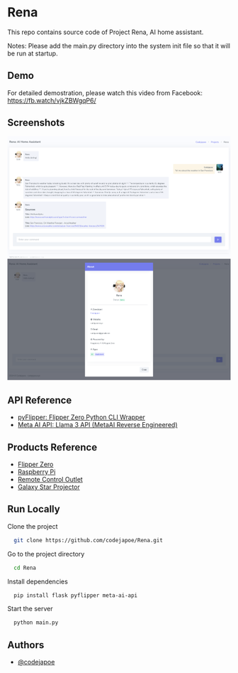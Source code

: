 
# Rena

This repo contains source code of Project Rena, AI home assistant.


Notes: Please add the main.py directory into the system init file so that it will be run at startup.
## Demo

For detailed demostration, please watch this video from Facebook: https://fb.watch/vjkZBWgqP6/
## Screenshots

![App Screenshot](https://github.com/codejapoe/Rena/blob/main/screenshots/Screenshot.png)
![About Rena](https://github.com/codejapoe/Rena/blob/main/screenshots/screenshot%20%232.png)

## API Reference

 - [pyFlipper: Flipper Zero Python CLI Wrapper](https://github.com/wh00hw/pyFlipper)
 - [Meta AI API: Llama 3 API (MetaAI Reverse Engineered)](https://github.com/Strvm/meta-ai-api)
## Products Reference

 - [Flipper Zero](https://flipperzero.one/)
 - [Raspberry Pi](https://www.raspberrypi.com/products/raspberry-pi-4-model-b/)
  - [Remote Control Outlet](https://www.amazon.com/dp/B07JF93XB5?ref=ppx_yo2ov_dt_b_fed_asin_title)
  - [Galaxy Star Projector](https://www.amazon.com/Projector-Birthday-Astronaut-Ceiling-Projection/dp/B09TW3VVJP/ref=asc_df_B09TW3VVJP/?hvadid=692875362841&hvdev=c&hvdvcmdl&hvexpln=73&hvlocint&hvlocphy=9032135&hvnetw=g&hvocijid=4974777878102885459-B09TW3VVJP-&hvpone&hvpos&hvptwo&hvqmt&hvrand=4974777878102885459&hvtargid=pla-2281435180738&linkCode=df0&mcid=e856dc5c764a3ac98eade2863915f55b&psc=1&tag=hyprod-20)
## Run Locally

Clone the project

```bash
  git clone https://github.com/codejapoe/Rena.git
```

Go to the project directory

```bash
  cd Rena
```

Install dependencies

```bash
  pip install flask pyflipper meta-ai-api
```

Start the server

```bash
  python main.py
```
## Authors

- [@codejapoe](https://codejapoe.xyz)

